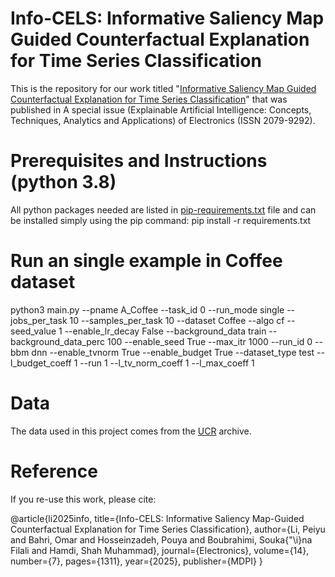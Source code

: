 # Info-CELS: Informative Saliency Map Guided Counterfactual Explanation for Time Series Classification
This is the repository for our work titled "[Informative Saliency Map Guided Counterfactual Explanation for Time Series Classification](https://www.mdpi.com/2079-9292/14/7/1311)" that was published in A special issue (Explainable Artificial Intelligence: Concepts, Techniques, Analytics and Applications) of Electronics (ISSN 2079-9292).

# Prerequisites and Instructions (python 3.8)
All python packages needed are listed in [pip-requirements.txt](pip-requirements.txt) file and can be installed simply using the pip command: pip install -r requirements.txt

# Run an single example in Coffee dataset
python3 main.py --pname A_Coffee --task_id 0 --run_mode single --jobs_per_task 10 --samples_per_task 10 --dataset Coffee --algo cf --seed_value 1 --enable_lr_decay False --background_data train --background_data_perc 100 --enable_seed True --max_itr 1000 --run_id 0 --bbm dnn --enable_tvnorm True --enable_budget True --dataset_type test --l_budget_coeff 1 --run 1 --l_tv_norm_coeff 1 --l_max_coeff 1

# Data
The data used in this project comes from the [UCR](https://www.cs.ucr.edu/~eamonn/time_series_data_2018/) archive.

# Reference
If you re-use this work, please cite:

@article{li2025info,
  title={Info-CELS: Informative Saliency Map-Guided Counterfactual Explanation for Time Series Classification},
  author={Li, Peiyu and Bahri, Omar and Hosseinzadeh, Pouya and Boubrahimi, Souka{\"\i}na Filali and Hamdi, Shah Muhammad},
  journal={Electronics},
  volume={14},
  number={7},
  pages={1311},
  year={2025},
  publisher={MDPI}
}

